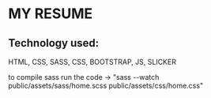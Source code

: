 # MY RESUME

## Technology used: 
HTML, CSS, SASS, CSS, BOOTSTRAP, JS, SLICKER

to compile sass run the code -> "sass --watch public/assets/sass/home.scss public/assets/css/home.css"